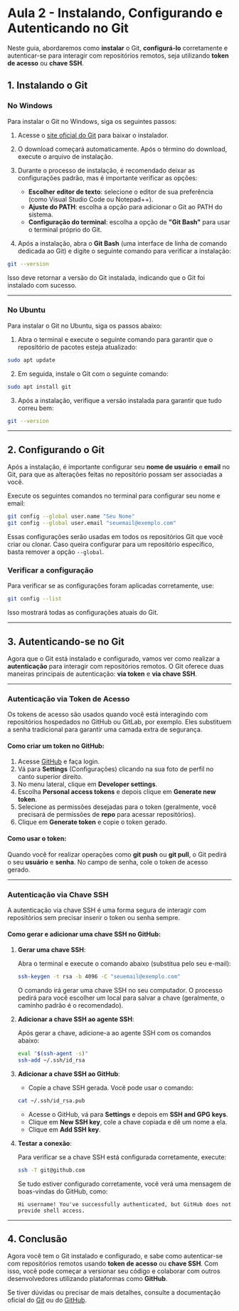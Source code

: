 # Aula 2 - Instalando, Configurando e Autenticando no Git

Neste guia, abordaremos como **instalar** o Git, **configurá-lo** corretamente e autenticar-se para interagir com repositórios remotos, seja utilizando **token de acesso** ou **chave SSH**.

## 1. Instalando o Git

### **No Windows**

Para instalar o Git no Windows, siga os seguintes passos:

1. Acesse o [site oficial do Git](https://git-scm.com/download/win) para baixar o instalador.
2. O download começará automaticamente. Após o término do download, execute o arquivo de instalação.
3. Durante o processo de instalação, é recomendado deixar as configurações padrão, mas é importante verificar as opções:
   - **Escolher editor de texto**: selecione o editor de sua preferência (como Visual Studio Code ou Notepad++).
   - **Ajuste do PATH**: escolha a opção para adicionar o Git ao PATH do sistema.
   - **Configuração do terminal**: escolha a opção de **"Git Bash"** para usar o terminal próprio do Git.

4. Após a instalação, abra o **Git Bash** (uma interface de linha de comando dedicada ao Git) e digite o seguinte comando para verificar a instalação:

```bash
git --version
```

Isso deve retornar a versão do Git instalada, indicando que o Git foi instalado com sucesso.

---

### **No Ubuntu**

Para instalar o Git no Ubuntu, siga os passos abaixo:

1. Abra o terminal e execute o seguinte comando para garantir que o repositório de pacotes esteja atualizado:

```bash
sudo apt update
```

2. Em seguida, instale o Git com o seguinte comando:

```bash
sudo apt install git
```

3. Após a instalação, verifique a versão instalada para garantir que tudo correu bem:

```bash
git --version
```

---

## 2. Configurando o Git

Após a instalação, é importante configurar seu **nome de usuário** e **email** no Git, para que as alterações feitas no repositório possam ser associadas a você.

Execute os seguintes comandos no terminal para configurar seu nome e email:

```bash
git config --global user.name "Seu Nome"
git config --global user.email "seuemail@exemplo.com"
```

Essas configurações serão usadas em todos os repositórios Git que você criar ou clonar. Caso queira configurar para um repositório específico, basta remover a opção `--global`.

### Verificar a configuração

Para verificar se as configurações foram aplicadas corretamente, use:

```bash
git config --list
```

Isso mostrará todas as configurações atuais do Git.

---

## 3. Autenticando-se no Git

Agora que o Git está instalado e configurado, vamos ver como realizar a **autenticação** para interagir com repositórios remotos. O Git oferece duas maneiras principais de autenticação: **via token** e **via chave SSH**.

---

### **Autenticação via Token de Acesso**

Os tokens de acesso são usados quando você está interagindo com repositórios hospedados no GitHub ou GitLab, por exemplo. Eles substituem a senha tradicional para garantir uma camada extra de segurança.

#### Como criar um token no GitHub:

1. Acesse [GitHub](https://github.com/) e faça login.
2. Vá para **Settings** (Configurações) clicando na sua foto de perfil no canto superior direito.
3. No menu lateral, clique em **Developer settings**.
4. Escolha **Personal access tokens** e depois clique em **Generate new token**.
5. Selecione as permissões desejadas para o token (geralmente, você precisará de permissões de **repo** para acessar repositórios).
6. Clique em **Generate token** e copie o token gerado.

#### Como usar o token:

Quando você for realizar operações como **git push** ou **git pull**, o Git pedirá o seu **usuário** e **senha**. No campo de senha, cole o token de acesso gerado.

---

### **Autenticação via Chave SSH**

A autenticação via chave SSH é uma forma segura de interagir com repositórios sem precisar inserir o token ou senha sempre.

#### Como gerar e adicionar uma chave SSH no GitHub:

1. **Gerar uma chave SSH**:

   Abra o terminal e execute o comando abaixo (substitua pelo seu e-mail):

   ```bash
   ssh-keygen -t rsa -b 4096 -C "seuemail@exemplo.com"
   ```

   O comando irá gerar uma chave SSH no seu computador. O processo pedirá para você escolher um local para salvar a chave (geralmente, o caminho padrão é o recomendado).

2. **Adicionar a chave SSH ao agente SSH**:

   Após gerar a chave, adicione-a ao agente SSH com os comandos abaixo:

   ```bash
   eval "$(ssh-agent -s)"
   ssh-add ~/.ssh/id_rsa
   ```

3. **Adicionar a chave SSH ao GitHub**:

   - Copie a chave SSH gerada. Você pode usar o comando:

   ```bash
   cat ~/.ssh/id_rsa.pub
   ```

   - Acesse o GitHub, vá para **Settings** e depois em **SSH and GPG keys**.
   - Clique em **New SSH key**, cole a chave copiada e dê um nome a ela.
   - Clique em **Add SSH key**.

4. **Testar a conexão**:

   Para verificar se a chave SSH está configurada corretamente, execute:

   ```bash
   ssh -T git@github.com
   ```

   Se tudo estiver configurado corretamente, você verá uma mensagem de boas-vindas do GitHub, como:

   ```
   Hi username! You've successfully authenticated, but GitHub does not provide shell access.
   ```

---

## 4. Conclusão

Agora você tem o Git instalado e configurado, e sabe como autenticar-se com repositórios remotos usando **token de acesso** ou **chave SSH**. Com isso, você pode começar a versionar seu código e colaborar com outros desenvolvedores utilizando plataformas como **GitHub**.

Se tiver dúvidas ou precisar de mais detalhes, consulte a documentação oficial do [Git](https://git-scm.com/doc) ou do [GitHub](https://docs.github.com/en/github/authenticating-to-github).

